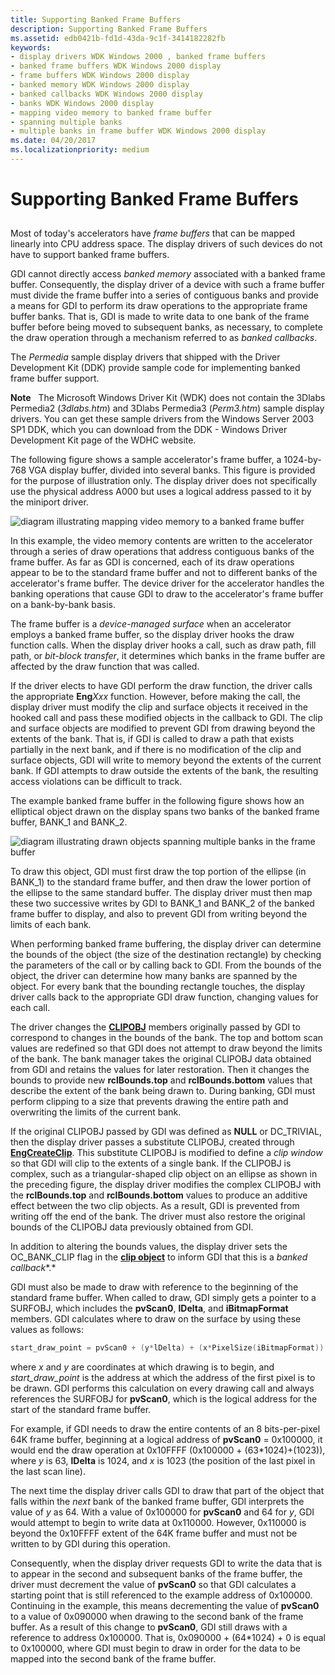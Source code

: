 ```yaml
---
title: Supporting Banked Frame Buffers
description: Supporting Banked Frame Buffers
ms.assetid: edb0421b-fd1d-43da-9c1f-3414182282fb
keywords:
- display drivers WDK Windows 2000 , banked frame buffers
- banked frame buffers WDK Windows 2000 display
- frame buffers WDK Windows 2000 display
- banked memory WDK Windows 2000 display
- banked callbacks WDK Windows 2000 display
- banks WDK Windows 2000 display
- mapping video memory to banked frame buffer
- spanning multiple banks
- multiple banks in frame buffer WDK Windows 2000 display
ms.date: 04/20/2017
ms.localizationpriority: medium
---
```


# Supporting Banked Frame Buffers


## <span id="ddk_supporting_banked_frame_buffers_gg"></span><span id="DDK_SUPPORTING_BANKED_FRAME_BUFFERS_GG"></span>


Most of today's accelerators have *frame buffers* that can be mapped linearly into CPU address space. The display drivers of such devices do not have to support banked frame buffers.

GDI cannot directly access *banked memory* associated with a banked frame buffer. Consequently, the display driver of a device with such a frame buffer must divide the frame buffer into a series of contiguous banks and provide a means for GDI to perform its draw operations to the appropriate frame buffer banks. That is, GDI is made to write data to one bank of the frame buffer before being moved to subsequent banks, as necessary, to complete the draw operation through a mechanism referred to as *banked callbacks*.

The *Permedia* sample display drivers that shipped with the Driver Development Kit (DDK) provide sample code for implementing banked frame buffer support.

**Note**   The Microsoft Windows Driver Kit (WDK) does not contain the 3Dlabs Permedia2 (*3dlabs.htm*) and 3Dlabs Permedia3 (*Perm3.htm*) sample display drivers. You can get these sample drivers from the Windows Server 2003 SP1 DDK, which you can download from the DDK - Windows Driver Development Kit page of the WDHC website.

 

The following figure shows a sample accelerator's frame buffer, a 1024-by-768 VGA display buffer, divided into several banks. This figure is provided for the purpose of illustration only. The display driver does not specifically use the physical address A000 but uses a logical address passed to it by the miniport driver.

![diagram illustrating mapping video memory to a banked frame buffer](images/banking1.png)

In this example, the video memory contents are written to the accelerator through a series of draw operations that address contiguous banks of the frame buffer. As far as GDI is concerned, each of its draw operations appear to be to the standard frame buffer and not to different banks of the accelerator's frame buffer. The device driver for the accelerator handles the banking operations that cause GDI to draw to the accelerator's frame buffer on a bank-by-bank basis.

The frame buffer is a *device-managed surface* when an accelerator employs a banked frame buffer, so the display driver hooks the draw function calls. When the display driver hooks a call, such as draw path, fill path, or *bit-block transfer*, it determines which banks in the frame buffer are affected by the draw function that was called.

If the driver elects to have GDI perform the draw function, the driver calls the appropriate **Eng***Xxx* function. However, before making the call, the display driver must modify the clip and surface objects it received in the hooked call and pass these modified objects in the callback to GDI. The clip and surface objects are modified to prevent GDI from drawing beyond the extents of the bank. That is, if GDI is called to draw a path that exists partially in the next bank, and if there is no modification of the clip and surface objects, GDI will write to memory beyond the extents of the current bank. If GDI attempts to draw outside the extents of the bank, the resulting access violations can be difficult to track.

The example banked frame buffer in the following figure shows how an elliptical object drawn on the display spans two banks of the banked frame buffer, BANK\_1 and BANK\_2.

![diagram illustrating drawn objects spanning multiple banks in the frame buffer](images/pvscan0.png)

To draw this object, GDI must first draw the top portion of the ellipse (in BANK\_1) to the standard frame buffer, and then draw the lower portion of the ellipse to the same standard buffer. The display driver must then map these two successive writes by GDI to BANK\_1 and BANK\_2 of the banked frame buffer to display, and also to prevent GDI from writing beyond the limits of each bank.

When performing banked frame buffering, the display driver can determine the bounds of the object (the size of the destination rectangle) by checking the parameters of the call or by calling back to GDI. From the bounds of the object, the driver can determine how many banks are spanned by the object. For every bank that the bounding rectangle touches, the display driver calls back to the appropriate GDI draw function, changing values for each call.

The driver changes the [**CLIPOBJ**](/windows/win32/api/winddi/ns-winddi-clipobj) members originally passed by GDI to correspond to changes in the bounds of the bank. The top and bottom scan values are redefined so that GDI does not attempt to draw beyond the limits of the bank. The bank manager takes the original CLIPOBJ data obtained from GDI and retains the values for later restoration. Then it changes the bounds to provide new **rclBounds.top** and **rclBounds.bottom** values that describe the extent of the bank being drawn to. During banking, GDI must perform clipping to a size that prevents drawing the entire path and overwriting the limits of the current bank.

If the original CLIPOBJ passed by GDI was defined as **NULL** or DC\_TRIVIAL, then the display driver passes a substitute CLIPOBJ, created through [**EngCreateClip**](/windows/win32/api/winddi/nf-winddi-engcreateclip). This substitute CLIPOBJ is modified to define a *clip window* so that GDI will clip to the extents of a single bank. If the CLIPOBJ is complex, such as a triangular-shaped clip object on an ellipse as shown in the preceding figure, the display driver modifies the complex CLIPOBJ with the **rclBounds.top** and **rclBounds.bottom** values to produce an additive effect between the two clip objects. As a result, GDI is prevented from writing off the end of the bank. The driver must also restore the original bounds of the CLIPOBJ data previously obtained from GDI.

In addition to altering the bounds values, the display driver sets the OC\_BANK\_CLIP flag in the [**clip object**](/windows/win32/api/winddi/ns-winddi-clipobj) to inform GDI that this is a *banked callback**.*

GDI must also be made to draw with reference to the beginning of the standard frame buffer. When called to draw, GDI simply gets a pointer to a SURFOBJ, which includes the **pvScan0**, **lDelta**, and **iBitmapFormat** members. GDI calculates where to draw on the surface by using these values as follows:

```cpp
start_draw_point = pvScan0 + (y*lDelta) + (x*PixelSize(iBitmapFormat))
```

where *x* and *y* are coordinates at which drawing is to begin, and *start\_draw\_point* is the address at which the address of the first pixel is to be drawn. GDI performs this calculation on every drawing call and always references the SURFOBJ for **pvScan0**, which is the logical address for the start of the standard frame buffer.

For example, if GDI needs to draw the entire contents of an 8 bits-per-pixel 64K frame buffer, beginning at a logical address of **pvScan0** = 0x100000, it would end the draw operation at 0x10FFFF (0x100000 + (63\*1024)+(1023)), where *y* is 63, **lDelta** is 1024, and *x* is 1023 (the position of the last pixel in the last scan line).

The next time the display driver calls GDI to draw that part of the object that falls within the *next* bank of the banked frame buffer, GDI interprets the value of *y* as 64. With a value of 0x100000 for **pvScan0** and 64 for *y*, GDI would attempt to begin to write data at 0x110000. However, 0x110000 is beyond the 0x10FFFF extent of the 64K frame buffer and must not be written to by GDI during this operation.

Consequently, when the display driver requests GDI to write the data that is to appear in the second and subsequent banks of the frame buffer, the driver must decrement the value of **pvScan0** so that GDI calculates a starting point that is still referenced to the example address of 0x100000. Continuing in the example, this means decrementing the value of **pvScan0** to a value of 0x090000 when drawing to the second bank of the frame buffer. As a result of this change to **pvScan0**, GDI still draws with a reference to address 0x100000. That is, 0x090000 + (64\*1024) + 0 is equal to 0x100000, where GDI must begin to draw in order for the data to be mapped into the second bank of the frame buffer.

